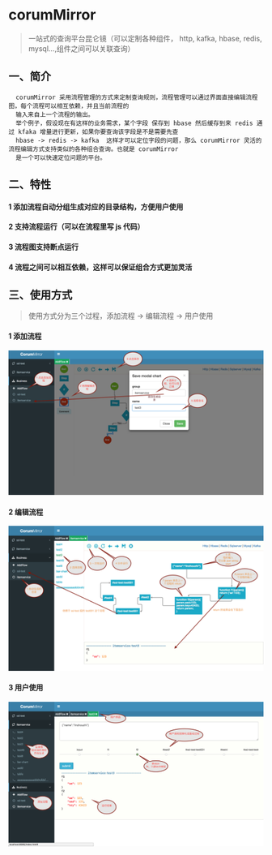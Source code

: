 # corumMirror
> 一站式的查询平台昆仑镜（可以定制各种组件， http, kafka, hbase, redis, mysql...,组件之间可以关联查询）

## 一、简介
      corumMirror 采用流程管理的方式来定制查询规则，流程管理可以通过界面直接编辑流程图，每个流程可以相互依赖，并且当前流程的
      输入来自上一个流程的输出。
      举个例子，假设现在有这样的业务需求，某个字段 保存到 hbase 然后缓存到来 redis 通过 kfaka 增量进行更新，如果你要查询该字段是不是需要先查
      hbase -> redis -> kafka  这样才可以定位字段的问题，那么 corumMirror 灵活的流程编辑方式支持类似的各种组合查询。也就是 corumMirror 
      是一个可以快速定位问题的平台。

## 二、特性

#### 1 添加流程自动分组生成对应的目录结构，方便用户使用
#### 2 支持流程运行（可以在流程里写 js 代码）
#### 3 流程图支持断点运行
#### 4 流程之间可以相互依赖，这样可以保证组合方式更加灵活   

## 三、使用方式
> 使用方式分为三个过程，添加流程 -> 编辑流程 -> 用户使用

#### 1 添加流程
<img src="./docs/step1.png" width = "800"  />

#### 2 编辑流程
<img src="./docs/step2.png" width = "800"  />

#### 3 用户使用
<img src="./docs/step3.png" width = "800"  />